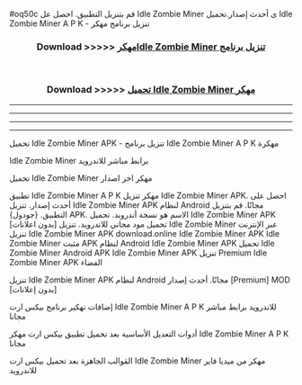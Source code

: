 #oq50c قم بتنزيل التطبيق. احصل عل Idle Zombie Miner  ى أحدث إصدار.تحميل Idle Zombie Miner  A P K - تنزيل برنامج مهكر



<div align="center">
<h3>Download >>>>> <a href="https://ar-sites.web.app/?ar= Idle Zombie Miner ">مهكرIdle Zombie Miner  تنزيل برنامج</a></h3><br>

<h3>Download >>>>> <a href="https://ar-sites.web.app/?ar= Idle Zombie Miner ">تحميل Idle Zombie Miner  مهكر</a></h3>
</div>


----------------------------------------------------------

----------------------------------------------------------

----------------------------------------------------------

----------------------------------------------------------


تحميل Idle Zombie Miner  APK - تنزيل برنامج Idle Zombie Miner  A P K مهكرة

Idle Zombie Miner  برابط مباشر للاندرويد

تحميل Idle Zombie Miner  مهكر اخر اصدار

تطبيق Idle Zombie Miner  A P K مهكر
تنزيل Idle Zombie Miner  APK. احصل على أحدث إصدار.
تنزيل Idle Zombie Miner  APK لنظام Android مجانًا.
قم بتنزيل التطبيق. {جودول} APK. الاسم هو نسخة أندرويد.
تحميل Idle Zombie Miner  APK [بدون اعلانات]
تحميل مود مجاني للاندرويد.
تنزيل Idle Zombie Miner  عبر الإنترنت
تنزيل Idle Zombie Miner  APK
download.online Idle Zombie Miner  APK
Idle Zombie Miner  مثبت APK لنظام Android
Idle Zombie Miner  APK
تحميل Idle Zombie Miner  Android APK
Idle Zombie Miner  APK تنزيل Premium
Idle Zombie Miner  APK الفضاء

تنزيل Idle Zombie Miner  APK لنظام Android مجانًا. أحدث إصدار [Premium] MOD [بدون إعلانات]

إضافات تهكير برنامج بيكس ارت Idle Zombie Miner  A P K للاندرويد برابط مباشر مجانا

أدوات التعديل الأساسية بعد تحميل تطبيق بيكس ارت مهكر Idle Zombie Miner  A P K مجانا

القوالب الجاهزة بعد تحميل بيكس ارت Idle Zombie Miner  مهكر من ميديا فاير للاندرويد



